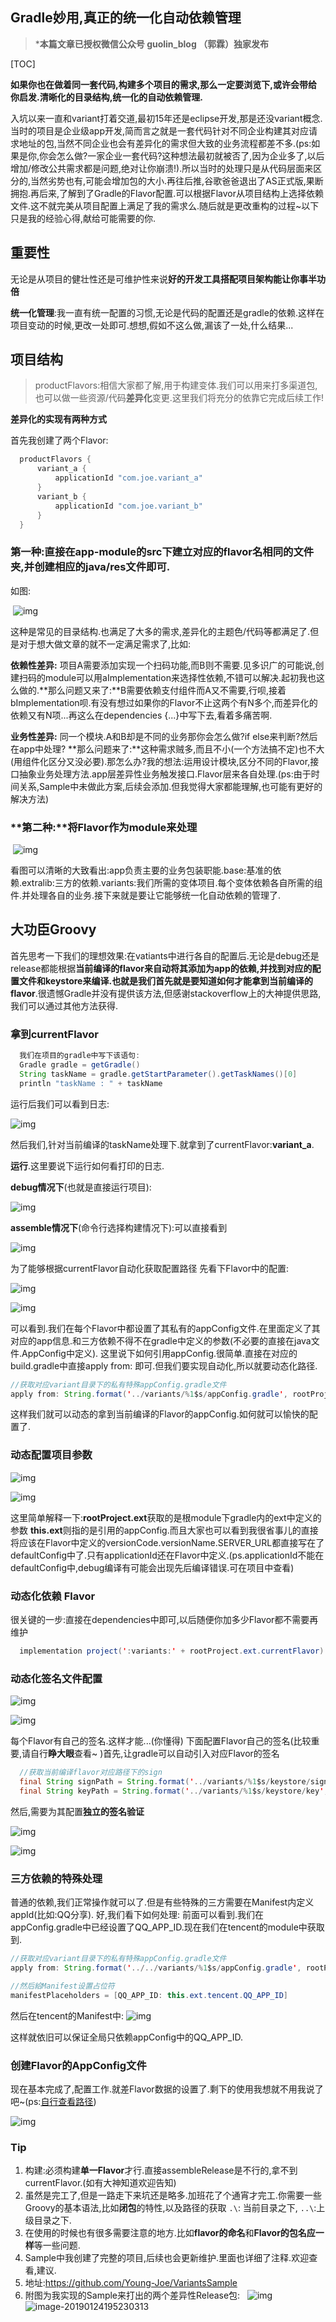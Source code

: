 

##  Gradle妙用,真正的统一化自动依赖管理

> ***本篇文章已授权微信公众号 guolin_blog （郭霖）独家发布**

[TOC]

**如果你也在做着同一套代码,构建多个项目的需求,那么一定要浏览下,或许会带给你启发.清晰化的目录结构,统一化的自动依赖管理.**

入坑以来一直和variant打着交道,最初15年还是eclipse开发,那是还没variant概念.当时的项目是企业级app开发,简而言之就是一套代码针对不同企业构建其对应请求地址的包,当然不同企业也会有差异化的需求但大致的业务流程都差不多.(ps:如果是你,你会怎么做?一家企业一套代码?这种想法最初就被否了,因为企业多了,以后增加/修改公共需求都是问题,绝对让你崩溃!).所以当时的处理只是从代码层面来区分的,当然劣势也有,可能会增加包的大小.再往后推,谷歌爸爸退出了AS正式版,果断拥抱.再后来,了解到了Gradle的Flavor配置.可以根据Flavor从项目结构上选择依赖文件.这不就完美从项目配置上满足了我的需求么.随后就是更改重构的过程~以下只是我的经验心得,献给可能需要的你.

## 重要性

无论是从项目的健壮性还是可维护性来说**好的开发工具搭配项目架构能让你事半功倍**

**统一化管理**:我一直有统一配置的习惯,无论是代码的配置还是gradle的依赖.这样在项目变动的时候,更改一处即可.想想,假如不这么做,漏该了一处,什么结果...

## 项目结构

> productFlavors:相信大家都了解,用于构建变体.我们可以用来打多渠道包,也可以做一些资源/代码**差异化**变更.这里我们将充分的依靠它完成后续工作!

**差异化的实现有两种方式**

首先我创建了两个Flavor: 

```java
  productFlavors {
      variant_a {
          applicationId "com.joe.variant_a"
      }
      variant_b {
          applicationId "com.joe.variant_b"
      }
  }
```

### 第一种:直接在app-module的src下建立对应的flavor名相同的文件夹,并创建相应的java/res文件即可.

如图: 

​    ![img](https://i.loli.net/2019/01/13/5c3b3e09325f0.png)

这种是常见的目录结构.也满足了大多的需求,差异化的主题色/代码等都满足了.但是对于想大做文章的就不一定满足需求了,比如:

**依赖性差异:** 项目A需要添加实现一个扫码功能,而B则不需要.见多识广的可能说,创建扫码的module可以用aImplementation来选择性依赖,不错可以解决.起初我也这么做的.**那么问题又来了:**B需要依赖支付组件而A又不需要,行呗,接着bImplementation呗.有没有想过如果你的Flavor不止这两个有N多个,而差异化的依赖又有N项...再这么在dependencies {...}中写下去,看着多痛苦啊.

**业务性差异:** 同一个模块.A和B却是不同的业务那你会怎么做?if else来判断?然后在app中处理? **那么问题来了:**这种需求贼多,而且不小(一个方法搞不定)也不大(用组件化区分又没必要).那怎么办?我的想法:运用设计模块,区分不同的Flavor,接口抽象业务处理方法.app层差异性业务触发接口.Flavor层来各自处理.(ps:由于时间关系,Sample中未做此方案,后续会添加.但我觉得大家都能理解,也可能有更好的解决方法)

### **第二种:**将Flavor作为module来处理

​           ![img](https://i.loli.net/2019/01/13/5c3b48e88ce6d.png)

看图可以清晰的大致看出:app负责主要的业务包装职能.base:基准的依赖.extralib:三方的依赖.variants:我们所需的变体项目.每个变体依赖各自所需的组件.并处理各自的业务.接下来就是要让它能够统一化自动依赖的管理了.

## 大功臣Groovy

首先思考一下我们的理想效果:在vatiants中进行各自的配置后.无论是debug还是release都能根据**当前编译的flavor来自动将其添加为app的依赖,并找到对应的配置文件和keystore来编译.**也就是我们首先就是要知道如何才能**拿到当前编译的flavor**.很遗憾Gradle并没有提供该方法,但感谢stackoverflow上的大神提供思路,我们可以通过其他方法获得.

### 拿到currentFlavor

```java
  我们在项目的gradle中写下该语句:
  Gradle gradle = getGradle()
  String taskName = gradle.getStartParameter().getTaskNames()[0]
  println "taskName : " + taskName
```

运行后我们可以看到日志:

 ![img](https://i.loli.net/2019/01/13/5c3b5197b32ee.png)

然后我们,针对当前编译的taskName处理下.就拿到了currentFlavor:**variant_a**.

**运行**.这里要说下运行如何看打印的日志.

**debug情况下**(也就是直接运行项目):

![img](https://i.loli.net/2019/01/13/5c3b4fc4c683b.png)

**assemble情况下**(命令行选择构建情况下):可以直接看到  

![img](https://camo.githubusercontent.com/1dc506341869eb636a3a7a6b6d7da970f810bc05/68747470733a2f2f692e6c6f6c692e6e65742f323031392f30312f31332f356333623531333731663037352e706e67)      

为了能够根据currentFlavor自动化获取配置路径 先看下Flavor中的配置: 

![img](https://i.loli.net/2019/01/13/5c3b54d9c6b49.png)

![img](https://i.loli.net/2019/01/13/5c3b535a2fa6f.png)

可以看到.我们在每个Flavor中都设置了其私有的appConfig文件.在里面定义了其对应的app信息.和三方依赖不得不在gradle中定义的参数(不必要的直接在java文件.AppConfig中定义). 这里说下如何引用appConfig.很简单.直接在对应的build.gradle中直接apply from: 即可.但我们要实现自动化,所以就要动态化路径.

```java
//获取对应variant目录下的私有特殊appConfig.gradle文件
apply from: String.format('../variants/%1$s/appConfig.gradle', rootProject.ext.currentFlavor)
```

这样我们就可以动态的拿到当前编译的Flavor的appConfig.如何就可以愉快的配置了.

### 动态配置项目参数

![img](https://i.loli.net/2019/01/13/5c3b586fa64da.png)

![img](https://i.loli.net/2019/01/13/5c3b586bcc852.png)

这里简单解释一下:**rootProject.ext**获取的是根module下gradle内的ext中定义的参数 **this.ext**则指的是引用的appConfig.而且大家也可以看到我很省事儿的直接将应该在Flavor中定义的versionCode.versionName.SERVER_URL都直接写在了defaultConfig中了.只有applicationId还在Flavor中定义.(ps.applicationId不能在defaultConfig中,debug编译有可能会出现先后编译错误.可在项目中查看)

### 动态化依赖 Flavor

很关键的一步:直接在dependencies中即可,以后随便你加多少Flavor都不需要再维护

```java
  implementation project(':variants:' + rootProject.ext.currentFlavor)
```

### 动态化签名文件配置

![img](https://i.loli.net/2019/01/13/5c3b5a6456164.png)

![img](https://i.loli.net/2019/01/13/5c3b5a65db092.png)

每个Flavor有自己的签名.这样才能...(你懂得) 下面配置Flavor自己的签名(比较重要,请自行**睁大眼**查看~ )首先,让gradle可以自动引入对应Flavor的签名

```java
  //获取当前编译flavor对应路径下的sign
  final String signPath = String.format('../variants/%1$s/keystore/signing.properties', rootProject.ext.currentFlavor)
  final String keyPath = String.format('../variants/%1$s/keystore/key', rootProject.ext.currentFlavor)
```

然后,需要为其配置**独立的签名验证**

 ![img](https://i.loli.net/2019/01/13/5c3b5ba230bc2.png)

![img](https://i.loli.net/2019/01/13/5c3b5ba229047.png)

### 三方依赖的特殊处理

普通的依赖,我们正常操作就可以了.但是有些特殊的三方需要在Manifest内定义appId(比如:QQ分享). 好,我们看下如何处理: 前面可以看到.我们在appConfig.gradle中已经设置了QQ_APP_ID.现在我们在tencent的module中获取到.

```java
//获取对应variant目录下的私有特殊appConfig.gradle文件
apply from: String.format('../../variants/%1$s/appConfig.gradle', rootProject.ext.currentFlavor)

//然后給Manifest设置占位符
manifestPlaceholders = [QQ_APP_ID: this.ext.tencent.QQ_APP_ID]
```
然后在tencent的Manifest中: ![img](https://i.loli.net/2019/01/13/5c3b5e194343d.png)

这样就依旧可以保证全局只依赖appConfig中的QQ_APP_ID.

### 创建Flavor的AppConfig文件

现在基本完成了,配置工作.就差Flavor数据的设置了.剩下的使用我想就不用我说了吧~(ps:[自行查看路径](https://github.com/Young-Joe/VariantsSample))

![img](https://i.loli.net/2019/01/13/5c3b5fc9ee551.png)

### Tip

1. 构建:必须构建**单一Flavor**才行.直接assembleRelease是不行的,拿不到currentFlavor.(如有大神知道欢迎告知)
2. 虽然是完工了,但是一路走下来坑还是略多.加班花了个通宵才完工.你需要一些Groovy的基本语法,比如**闭包**的特性,以及路径的获取 `.\`: 当前目录之下, `..\`:上级目录之下.
3. 在使用的时候也有很多需要注意的地方.比如**flavor的命名**和**Flavor的包名应一样**等一些问题.
4. Sample中我创建了完整的项目,后续也会更新维护.里面也详细了注释.欢迎查看,建议.
5. 地址:<https://github.com/Young-Joe/VariantsSample>
6. 附图为我实现的Sample来打出的两个差异性Release包:
      ![img](https://i.loli.net/2019/01/14/5c3b638fbf80f.jpg)                                   ![image-20190124195230313](https://i.loli.net/2019/01/24/5c49aa192dd4c.jpg)

